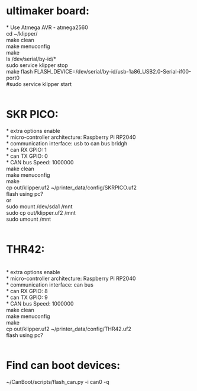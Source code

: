<h1>ultimaker board:</h1>
* Use Atmega AVR - atmega2560<br>
cd ~/klipper/<br>
make clean<br>
make menuconfig<br>
make<br>
ls /dev/serial/by-id/*<br>
sudo service klipper stop<br>
make flash FLASH_DEVICE=/dev/serial/by-id/usb-1a86_USB2.0-Serial-if00-port0<br>
#sudo service klipper start<br>
<br>
<h1>SKR PICO:</h1>
*  extra options enable<br>
*  micro-controller architecture: Raspberry Pi RP2040<br>
*  communication interface: usb to can bus bridgh<br>
*  can RX GPIO: 1<br>
*  can TX GPIO: 0<br>
*  CAN bus Speed: 1000000<br>
make clean<br>
make menuconfig<br>
make<br>
cp out/klipper.uf2 ~/printer_data/config/SKRPICO.uf2<br>
flash using pc?<br>
or<br>
sudo mount /dev/sda1 /mnt<br>
sudo cp out/klipper.uf2 /mnt<br>
sudo umount /mnt<br>
<br>
<h1>THR42:</h1><br>
*  extra options enable<br>
*  micro-controller architecture: Raspberry Pi RP2040<br>
*  communication interface: can bus<br>
*  can RX GPIO: 8<br>
*  can TX GPIO: 9<br>
*  CAN bus Speed: 1000000<br>
make clean<br>
make menuconfig<br>
make<br>
cp out/klipper.uf2 ~/printer_data/config/THR42.uf2<br>
flash using pc?<br>
<br>
<h1>Find can boot devices:</h1>
~/CanBoot/scripts/flash_can.py -i can0 -q
